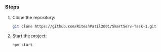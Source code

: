 ### Steps
1. Clone the repository:
    ```bash
    git clone https://github.com/RiteshPatil2001/SmartServ-Task-1.git
    ```

2. Start the project:
    ```bash
    npm start
    ```
